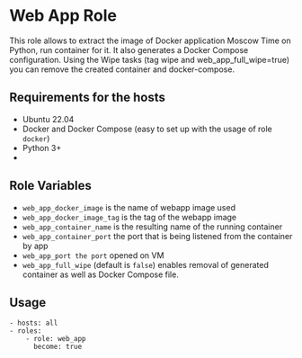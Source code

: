 # Web App Role
This role allows to extract the image of Docker application Moscow Time on Python, run container for it. It also generates a Docker Compose configuration. Using the Wipe tasks (tag wipe and web_app_full_wipe=true) you can remove the created container and docker-compose.

## Requirements for the hosts
* Ubuntu 22.04
* Docker and Docker Compose (easy to set up with the usage of role `docker`)
* Python 3+
* 
## Role Variables
* `web_app_docker_image` is the name of webapp image used
* `web_app_docker_image_tag` is the tag of the webapp image
* `web_app_container_name` is the resulting name of the running container
* `web_app_container_port` the port that is being listened from the container by app
* `web_app_port the port` opened on VM
* `web_app_full_wipe` (default is `false`) enables removal of generated container as well as Docker Compose file.

## Usage
```
- hosts: all
- roles:
    - role: web_app 
      become: true
```
